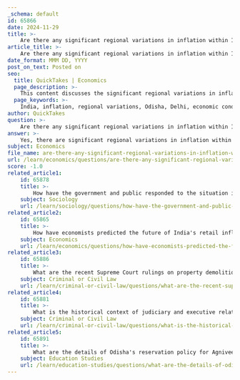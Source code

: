 ```yaml
---
_schema: default
id: 65866
date: 2024-11-29
title: >-
    Are there any significant regional variations in inflation within India?
article_title: >-
    Are there any significant regional variations in inflation within India?
date_format: MMM DD, YYYY
post_on_text: Posted on
seo:
  title: QuickTakes | Economics
  page_description: >-
    This content discusses the significant regional variations in inflation rates across India, highlighting the differences in economic conditions between states and the urban-rural inflation dynamics.
  page_keywords: >-
    India, inflation, regional variations, Odisha, Delhi, economic conditions, rural inflation, urban inflation, West Bengal, Madhya Pradesh, Telangana, Haryana, core inflation, price levels, November 2023
author: QuickTakes
question: >-
    Are there any significant regional variations in inflation within India?
answer: >-
    Yes, there are significant regional variations in inflation within India. As of November 2023, Odisha is experiencing the highest inflation rate at 8.7%, while Delhi has the lowest at 2.9%. This disparity highlights the differences in economic conditions and price levels across various states.\n\nAdditionally, rural inflation has been outpacing urban inflation since January 2022, with rural inflation rates more than doubling from 3.75% in April 2021 to 8.38% in April 2022. Certain states, such as West Bengal, Madhya Pradesh, Telangana, and Haryana, have reported rural retail inflation hitting double digits during this period.\n\nOverall, while the all-India inflation rate was reported at 5.55% in November 2023, the core inflation rate, which excludes food and fuel prices, is showing a decreasing trend. This indicates that inflation dynamics can vary significantly not only between urban and rural areas but also among different states in India.
subject: Economics
file_name: are-there-any-significant-regional-variations-in-inflation-within-india.md
url: /learn/economics/questions/are-there-any-significant-regional-variations-in-inflation-within-india
score: -1.0
related_article1:
    id: 65878
    title: >-
        How have the government and public responded to the situation in Manipur?
    subject: Sociology
    url: /learn/sociology/questions/how-have-the-government-and-public-responded-to-the-situation-in-manipur
related_article2:
    id: 65865
    title: >-
        How have economists predicted the future of India's retail inflation?
    subject: Economics
    url: /learn/economics/questions/how-have-economists-predicted-the-future-of-indias-retail-inflation
related_article3:
    id: 65886
    title: >-
        What are the recent Supreme Court rulings on property demolitions?
    subject: Criminal or Civil Law
    url: /learn/criminal-or-civil-law/questions/what-are-the-recent-supreme-court-rulings-on-property-demolitions
related_article4:
    id: 65881
    title: >-
        What is the historical context of judiciary and executive relations in India?
    subject: Criminal or Civil Law
    url: /learn/criminal-or-civil-law/questions/what-is-the-historical-context-of-judiciary-and-executive-relations-in-india
related_article5:
    id: 65891
    title: >-
        What are the details of Odisha's reservation policy for Agniveers?
    subject: Education Studies
    url: /learn/education-studies/questions/what-are-the-details-of-odishas-reservation-policy-for-agniveers
---
```


&nbsp;